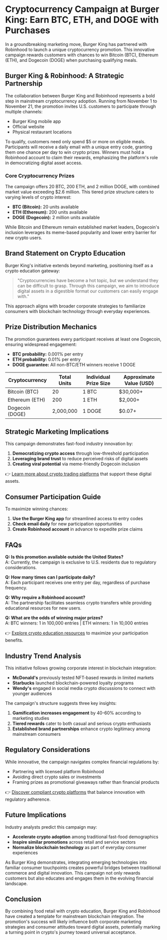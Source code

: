 # Cryptocurrency Campaign at Burger King: Earn BTC, ETH, and DOGE with Purchases  

In a groundbreaking marketing move, Burger King has partnered with Robinhood to launch a unique cryptocurrency promotion. This innovative campaign rewards customers with chances to win Bitcoin (BTC), Ethereum (ETH), and Dogecoin (DOGE) when purchasing qualifying meals.  

## Burger King & Robinhood: A Strategic Partnership  

The collaboration between Burger King and Robinhood represents a bold step in mainstream cryptocurrency adoption. Running from November 1 to November 21, the promotion invites U.S. customers to participate through multiple channels:  
- Burger King mobile app  
- Official website  
- Physical restaurant locations  

To qualify, customers need only spend $5 or more on eligible meals. Participants will receive a daily email with a unique entry code, granting them one chance per day to win crypto prizes. Winners must hold a Robinhood account to claim their rewards, emphasizing the platform's role in democratizing digital asset access.  

### Core Cryptocurrency Prizes  

The campaign offers 20 BTC, 200 ETH, and 2 million DOGE, with combined market value exceeding $2.6 million. This tiered prize structure caters to varying levels of crypto interest:  
- **BTC (Bitcoin):** 20 units available  
- **ETH (Ethereum):** 200 units available  
- **DOGE (Dogecoin):** 2 million units available  

While Bitcoin and Ethereum remain established market leaders, Dogecoin's inclusion leverages its meme-based popularity and lower entry barrier for new crypto users.  

## Brand Statement on Crypto Education  

Burger King's initiative extends beyond marketing, positioning itself as a crypto education gateway:  
> "Cryptocurrencies have become a hot topic, but we understand they can be difficult to grasp. Through this campaign, we aim to introduce digital assets in a digestible format our customers can easily engage with."  

This approach aligns with broader corporate strategies to familiarize consumers with blockchain technology through everyday experiences.  

## Prize Distribution Mechanics  

The promotion guarantees every participant receives at least one Dogecoin, ensuring widespread engagement:  
- **BTC probability:** 0.001% per entry  
- **ETH probability:** 0.01% per entry  
- **DOGE guarantee:** All non-BTC/ETH winners receive 1 DOGE  

| Cryptocurrency | Total Units | Individual Prize Size | Approximate Value (USD) |  
|----------------|-------------|-----------------------|--------------------------|  
| Bitcoin (BTC)  | 20          | 1 BTC                 | $30,000+                 |  
| Ethereum (ETH) | 200         | 1 ETH                 | $2,000+                  |  
| Dogecoin (DOGE)| 2,000,000   | 1 DOGE                | $0.07+                   |  

## Strategic Marketing Implications  

This campaign demonstrates fast-food industry innovation by:  
1. **Democratizing crypto access** through low-threshold participation  
2. **Leveraging brand trust** to reduce perceived risks of digital assets  
3. **Creating viral potential** via meme-friendly Dogecoin inclusion  

👉 [Learn more about crypto trading platforms](https://bit.ly/okx-bonus) that support these digital assets.  

## Consumer Participation Guide  

To maximize winning chances:  
1. **Use the Burger King app** for streamlined access to entry codes  
2. **Check email daily** for new participation opportunities  
3. **Create Robinhood account** in advance to expedite prize claims  

## FAQs  

**Q: Is this promotion available outside the United States?**  
A: Currently, the campaign is exclusive to U.S. residents due to regulatory considerations.  

**Q: How many times can I participate daily?**  
A: Each participant receives one entry per day, regardless of purchase frequency.  

**Q: Why require a Robinhood account?**  
A: The partnership facilitates seamless crypto transfers while providing educational resources for new users.  

**Q: What are the odds of winning major prizes?**  
A: BTC winners: 1 in 100,000 entries | ETH winners: 1 in 10,000 entries  

👉 [Explore crypto education resources](https://bit.ly/okx-bonus) to maximize your participation benefits.  

## Industry Trend Analysis  

This initiative follows growing corporate interest in blockchain integration:  
- **McDonald's** previously tested NFT-based rewards in limited markets  
- **Starbucks** launched blockchain-powered loyalty programs  
- **Wendy's** engaged in social media crypto discussions to connect with younger audiences  

The campaign's structure suggests three key insights:  
1. **Gamification increases engagement** by 40-60% according to marketing studies  
2. **Tiered rewards** cater to both casual and serious crypto enthusiasts  
3. **Established brand partnerships** enhance crypto legitimacy among mainstream consumers  

## Regulatory Considerations  

While innovative, the campaign navigates complex financial regulations by:  
- Partnering with licensed platform Robinhood  
- Avoiding direct crypto sales or investments  
- Framing prizes as promotional giveaways rather than financial products  

👉 [Discover compliant crypto platforms](https://bit.ly/okx-bonus) that balance innovation with regulatory adherence.  

## Future Implications  

Industry analysts predict this campaign may:  
- **Accelerate crypto adoption** among traditional fast-food demographics  
- **Inspire similar promotions** across retail and service sectors  
- **Normalize blockchain technology** as part of everyday consumer experiences  

As Burger King demonstrates, integrating emerging technologies into familiar consumer touchpoints creates powerful bridges between traditional commerce and digital innovation. This campaign not only rewards customers but also educates and engages them in the evolving financial landscape.  

## Conclusion  

By combining food retail with crypto education, Burger King and Robinhood have created a template for mainstream blockchain integration. The promotion's success will likely influence both corporate marketing strategies and consumer attitudes toward digital assets, potentially marking a turning point in crypto's journey toward universal acceptance.